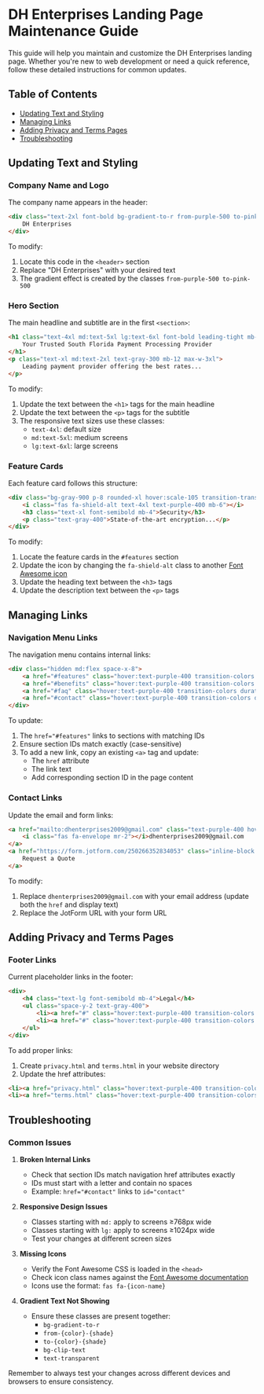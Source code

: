# DH Enterprises Landing Page Maintenance Guide

This guide will help you maintain and customize the DH Enterprises landing page. Whether you're new to web development or need a quick reference, follow these detailed instructions for common updates.

## Table of Contents
- [Updating Text and Styling](#updating-text-and-styling)
- [Managing Links](#managing-links)
- [Adding Privacy and Terms Pages](#adding-privacy-and-terms-pages)
- [Troubleshooting](#troubleshooting)

## Updating Text and Styling

### Company Name and Logo
The company name appears in the header:
```html
<div class="text-2xl font-bold bg-gradient-to-r from-purple-500 to-pink-500 bg-clip-text text-transparent">
    DH Enterprises
</div>
```
To modify:
1. Locate this code in the `<header>` section
2. Replace "DH Enterprises" with your desired text
3. The gradient effect is created by the classes `from-purple-500 to-pink-500`

### Hero Section
The main headline and subtitle are in the first `<section>`:
```html
<h1 class="text-4xl md:text-5xl lg:text-6xl font-bold leading-tight mb-8 bg-gradient-to-r from-purple-400 to-pink-400 bg-clip-text text-transparent">
    Your Trusted South Florida Payment Processing Provider
</h1>
<p class="text-xl md:text-2xl text-gray-300 mb-12 max-w-3xl">
    Leading payment provider offering the best rates...
</p>
```
To modify:
1. Update the text between the `<h1>` tags for the main headline
2. Update the text between the `<p>` tags for the subtitle
3. The responsive text sizes use these classes:
   - `text-4xl`: default size
   - `md:text-5xl`: medium screens
   - `lg:text-6xl`: large screens

### Feature Cards
Each feature card follows this structure:
```html
<div class="bg-gray-900 p-8 rounded-xl hover:scale-105 transition-transform duration-300 shadow-lg">
    <i class="fas fa-shield-alt text-4xl text-purple-400 mb-6"></i>
    <h3 class="text-xl font-semibold mb-4">Security</h3>
    <p class="text-gray-400">State-of-the-art encryption...</p>
</div>
```
To modify:
1. Locate the feature cards in the `#features` section
2. Update the icon by changing the `fa-shield-alt` class to another [Font Awesome icon](https://fontawesome.com/icons)
3. Update the heading text between the `<h3>` tags
4. Update the description text between the `<p>` tags

## Managing Links

### Navigation Menu Links
The navigation menu contains internal links:
```html
<div class="hidden md:flex space-x-8">
    <a href="#features" class="hover:text-purple-400 transition-colors duration-300">Features</a>
    <a href="#benefits" class="hover:text-purple-400 transition-colors duration-300">Benefits</a>
    <a href="#faq" class="hover:text-purple-400 transition-colors duration-300">FAQ</a>
    <a href="#contact" class="hover:text-purple-400 transition-colors duration-300">Contact</a>
</div>
```
To update:
1. The `href="#features"` links to sections with matching IDs
2. Ensure section IDs match exactly (case-sensitive)
3. To add a new link, copy an existing `<a>` tag and update:
   - The `href` attribute
   - The link text
   - Add corresponding section ID in the page content

### Contact Links
Update the email and form links:
```html
<a href="mailto:dhenterprises2009@gmail.com" class="text-purple-400 hover:text-purple-300">
    <i class="fas fa-envelope mr-2"></i>dhenterprises2009@gmail.com
</a>
<a href="https://form.jotform.com/250266352834053" class="inline-block bg-gradient-to-r...">
    Request a Quote
</a>
```
To modify:
1. Replace `dhenterprises2009@gmail.com` with your email address (update both the `href` and display text)
2. Replace the JotForm URL with your form URL

## Adding Privacy and Terms Pages

### Footer Links
Current placeholder links in the footer:
```html
<div>
    <h4 class="text-lg font-semibold mb-4">Legal</h4>
    <ul class="space-y-2 text-gray-400">
        <li><a href="#" class="hover:text-purple-400 transition-colors duration-300">Privacy Policy</a></li>
        <li><a href="#" class="hover:text-purple-400 transition-colors duration-300">Terms of Service</a></li>
    </ul>
</div>
```

To add proper links:
1. Create `privacy.html` and `terms.html` in your website directory
2. Update the href attributes:
```html
<li><a href="privacy.html" class="hover:text-purple-400 transition-colors duration-300">Privacy Policy</a></li>
<li><a href="terms.html" class="hover:text-purple-400 transition-colors duration-300">Terms of Service</a></li>
```

## Troubleshooting

### Common Issues

1. **Broken Internal Links**
   - Check that section IDs match navigation href attributes exactly
   - IDs must start with a letter and contain no spaces
   - Example: `href="#contact"` links to `id="contact"`

2. **Responsive Design Issues**
   - Classes starting with `md:` apply to screens ≥768px wide
   - Classes starting with `lg:` apply to screens ≥1024px wide
   - Test your changes at different screen sizes

3. **Missing Icons**
   - Verify the Font Awesome CSS is loaded in the `<head>`
   - Check icon class names against the [Font Awesome documentation](https://fontawesome.com/icons)
   - Icons use the format: `fas fa-{icon-name}`

4. **Gradient Text Not Showing**
   - Ensure these classes are present together:
     - `bg-gradient-to-r`
     - `from-{color}-{shade}`
     - `to-{color}-{shade}`
     - `bg-clip-text`
     - `text-transparent`

Remember to always test your changes across different devices and browsers to ensure consistency.